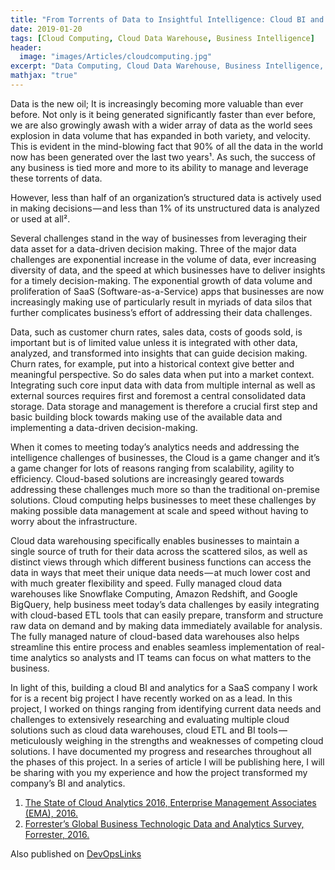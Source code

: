 ```yaml
---
title: "From Torrents of Data to Insightful Intelligence: Cloud BI and Analytics"
date: 2019-01-20
tags: [Cloud Computing, Cloud Data Warehouse, Business Intelligence]
header: 
  image: "images/Articles/cloudcomputing.jpg"
excerpt: "Data Computing, Cloud Data Warehouse, Business Intelligence, Data Science"
mathjax: "true"
---
```



Data is the new oil; It is increasingly becoming more valuable than ever before. Not only is it being generated significantly faster than ever before, we are also growingly awash with a wider array of data as the world sees explosion in data volume that has expanded in both variety, and velocity. This is evident in the mind-blowing fact that 90% of all the data in the world now has been generated over the last two years¹. As such, the success of any business is tied more and more to its ability to manage and leverage these torrents of data.

However, less than half of an organization’s structured data is actively used in making decisions — and less than 1% of its unstructured data is analyzed or used at all².

Several challenges stand in the way of businesses from leveraging their data asset for a data-driven decision making. Three of the major data challenges are exponential increase in the volume of data, ever increasing diversity of data, and the speed at which businesses have to deliver insights for a timely decision-making. The exponential growth of data volume and proliferation of SaaS (Software-as-a-Service) apps that businesses are now increasingly making use of particularly result in myriads of data silos that further complicates business’s effort of addressing their data challenges.

Data, such as customer churn rates, sales data, costs of goods sold, is important but is of limited value unless it is integrated with other data, analyzed, and transformed into insights that can guide decision making. Churn rates, for example, put into a historical context give better and meaningful perspective. So do sales data when put into a market context. Integrating such core input data with data from multiple internal as well as external sources requires first and foremost a central consolidated data storage. Data storage and management is therefore a crucial first step and basic building block towards making use of the available data and implementing a data-driven decision-making.

When it comes to meeting today’s analytics needs and addressing the intelligence challenges of businesses, the Cloud is a game changer and it’s a game changer for lots of reasons ranging from scalability, agility to efficiency. Cloud-based solutions are increasingly geared towards addressing these challenges much more so than the traditional on-premise solutions. Cloud computing helps businesses to meet these challenges by making possible data management at scale and speed without having to worry about the infrastructure.

Cloud data warehousing specifically enables businesses to maintain a single source of truth for their data across the scattered silos, as well as distinct views through which different business functions can access the data in ways that meet their unique data needs — at much lower cost and with much greater flexibility and speed. Fully managed cloud data warehouses like Snowflake Computing, Amazon Redshift, and Google BigQuery, help business meet today’s data challenges by easily integrating with cloud-based ETL tools that can easily prepare, transform and structure raw data on demand and by making data immediately available for analysis. The fully managed nature of cloud-based data warehouses also helps streamline this entire process and enables seamless implementation of real-time analytics so analysts and IT teams can focus on what matters to the business.

In light of this, building a cloud BI and analytics for a SaaS company I work for is a recent big project I have recently worked on as a lead. In this project, I worked on things ranging from identifying current data needs and challenges to extensively researching and evaluating multiple cloud solutions such as cloud data warehouses, cloud ETL and BI tools — meticulously weighing in the strengths and weaknesses of competing cloud solutions. I have documented my progress and researches throughout all the phases of this project. In a series of article I will be publishing here, I will be sharing with you my experience and how the project transformed my company’s BI and analytics.




1. [The State of Cloud Analytics 2016, Enterprise Management Associates (EMA), 2016.](https://cloudtweaks.com/wp-content/uploads/2017/03/3291_Q1_informatica_State_of_Cloud_Analytics_Report_FV_ENGLISH.pdf)
2. [Forrester’s Global Business Technologic Data and Analytics Survey, Forrester, 2016.](https://www.forrester.com/Global+Business+Technographics+Data+And+Analytics+Survey+2016/-/E-sus3014)


Also published on [DevOpsLinks](https://medium.com/devopslinks/from-torrents-of-data-to-insightful-intelligence-cloud-bi-and-analytics-64a0ef23c41b)




